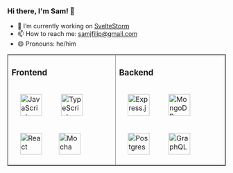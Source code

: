### Hi there, I'm Sam! 👋

- 🔭 I’m currently working on [SvelteStorm](https://github.com/oslabs-beta/SvelteStorm.git)
- 📫 How to reach me: samjfilip@gmail.com
- 😄 Pronouns: he/him

<table width="100%" border="1"><tr><td valign="top">

### Frontend  
<div>  
  <img style="margin: 20px" src="assets/javascript-original.svg" alt="JavaScript" height="50" />  
  <img style="margin: 20px" src="assets/typescript-original.svg" alt="TypeScript" height="50" />  
  <img style="margin: 20px" src="assets/react-original-wordmark.svg" alt="React" height="50" /> 
  <img style="margin: 15px" src="assets/mocha.png" alt="Mocha" height="50" />  
</div>

</td><td valign="top">

### Backend  
<div>  
  <img style="margin: 20px" src="assets/express-original-wordmark.svg" alt="Express.js" height="50" />  
  <img style="margin: 20px" src="assets/mongodb-original-wordmark.svg" alt="MongoDB" height="50" />   
  <img style="margin: 20px" src="assets/postgresql-original-wordmark.svg" alt="Postgres" height="50" />  
  <img style="margin: 20px" src="assets/graphql.png" alt="GraphQL" height="50" />  
</div>

</td></tr></table>
